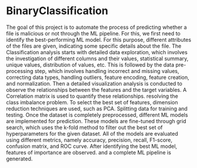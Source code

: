 # BinaryClassification

The goal of this project is to automate the process of predicting whether a file is malicious or not through the ML pipeline. For this, we first need to identify the best-performing ML model. For this purpose, different attributes of the files are given, indicating some specific details about the file. The Classification analysis starts with detailed data exploration, which involves the investigation of different columns and their values, statistical summary, unique values, distribution of values, etc. This is followed by the data pre-processing step, which involves handling incorrect and missing values, correcting data types, handling outliers, feature encoding, feature creation, and normalization. Then a detailed visualization analysis is conducted to observe the relationships between the features and the target variables. A Correlation matrix is used to quantify these relationships. resolving the class imbalance problem. To select the best set of features, dimension reduction techniques are used, such as PCA. Splitting data for training and testing. Once the dataset is completely preprocessed, different ML models are implemented for prediction. These models are fine-tuned through grid search, which uses the k-fold method to filter out the best set of hyperparameters for the given dataset. All of the models are evaluated using different metrics, namely accuracy, precision, recall, F1-score, confusion matrix, and ROC curve. After identifying the best ML model, features of importance are observed. and a complete ML pipeline is generated.
